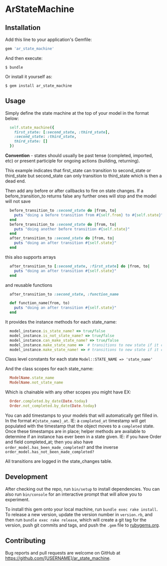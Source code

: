 # ArStateMachine

## Installation

Add this line to your application's Gemfile:

```ruby
gem 'ar_state_machine'
```

And then execute:

    $ bundle

Or install it yourself as:

    $ gem install ar_state_machine

## Usage

Simply define the state machine at the top of your model in the format below:
```ruby
  self.state_machine({
    first_state: [:second_state, :third_state],  
    :second_state: :third_state,
    third_state: []
  })
```
**Convention** - states should usually be past tense (completed, imported, etc) or present participle for ongoing actions (building, returning).

This example indicates that first_state can transition to second_state or third_state but second_state can only transition to third_state which is then a dead end.

Then add any before or after callbacks to fire on state changes.
If a before_transition_to returns false any further ones will stop and the model will not save

```ruby
  before_transition_to :second_state do |from, to|
    puts "doing a before transition from #{self.from} to #{self.state}"
  end
  before_transition_to :second_state do |from, to|
    puts "doing another before transition #{self.state}"
  end
  after_transition_to :second_state do |from, to|
    puts "doing an after transition #{self.state}"
  end
```

this also supports arrays

```ruby
  after_transition_to [:second_state, :first_state] do |from, to|
    puts "doing an after transition #{self.state}"
  end
```

and reusable functions
```ruby
  after_transition_to :second_state, :function_name

  def function_name(from, to)
    puts "doing an after transition #{self.state}"
  end
```


It provides the instance methods for each state_name:
```ruby
  model_instance.is_state_name? => true/false
  model_instance.is_not_state_name? => true/false
  model_instance.can_make_state_name? => true/false
  model_instance.make_state_name =>  # transitions to new state if it can, otherwise adds rails validation error messages
  model_instance.make_state_name! => # transitions to new state if it can, otherwise throws exception and adds rails validation error messages
```

Class level constants for each state
```Model::STATE_NAME => 'state_name'```

And the class scopes for each state_name:
```ruby
  ModelName.state_name
  ModelName.not_state_name
```
Which is chainable with any other scopes you might have EX:
```ruby
  Order.completed.by_date(Date.today)
  Order.not_completed.by_date(Date.today)
```

You can add timestamps to your models that will automatically get filled in. In the format ```#{state_name}_at```. IE: a ```completed_at``` timestamp will get populated with the timestamp that the object moves to a ```completed``` state.
Once these timestamps are in place; helper methods are available to determine if an instance has ever been in a state given.  IE: if you have Order and field completed_at; then you also have ```order_model.has_been_made_completed?``` and the inverse ```order_model.has_not_been_made_completed?```

All transitions are logged in the state_changes table.



## Development

After checking out the repo, run `bin/setup` to install dependencies. You can also run `bin/console` for an interactive prompt that will allow you to experiment.

To install this gem onto your local machine, run `bundle exec rake install`. To release a new version, update the version number in `version.rb`, and then run `bundle exec rake release`, which will create a git tag for the version, push git commits and tags, and push the `.gem` file to [rubygems.org](https://rubygems.org).

## Contributing

Bug reports and pull requests are welcome on GitHub at https://github.com/[USERNAME]/ar_state_machine.

